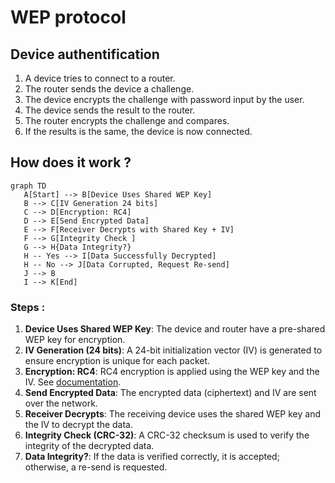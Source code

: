 # WEP protocol

## Device authentification 

1. A device tries to connect to a router.
2. The router sends the device a challenge.
3. The device encrypts the challenge with password input by the user.
4. The device sends the result to the router.
5. The router encrypts the challenge and compares.
6. If the results is the same, the device is now connected.

## How does it work ? 

```mermaid
graph TD
   A[Start] --> B[Device Uses Shared WEP Key]
   B --> C[IV Generation 24 bits]
   C --> D[Encryption: RC4]
   D --> E[Send Encrypted Data]
   E --> F[Receiver Decrypts with Shared Key + IV]
   F --> G[Integrity Check ]
   G --> H{Data Integrity?}
   H -- Yes --> I[Data Successfully Decrypted]
   H -- No --> J[Data Corrupted, Request Re-send]
   J --> B
   I --> K[End]

```

### Steps :
1. **Device Uses Shared WEP Key**: The device and router have a pre-shared WEP key for encryption.
2. **IV Generation (24 bits)**: A 24-bit initialization vector (IV) is generated to ensure encryption is unique for each packet.
3. **Encryption: RC4**: RC4 encryption is applied using the WEP key and the IV. See [documentation](rc4.md).
4. **Send Encrypted Data**: The encrypted data (ciphertext) and IV are sent over the network.
5. **Receiver Decrypts**: The receiving device uses the shared WEP key and the IV to decrypt the data.
6. **Integrity Check (CRC-32)**: A CRC-32 checksum is used to verify the integrity of the decrypted data.
7. **Data Integrity?**: If the data is verified correctly, it is accepted; otherwise, a re-send is requested.
